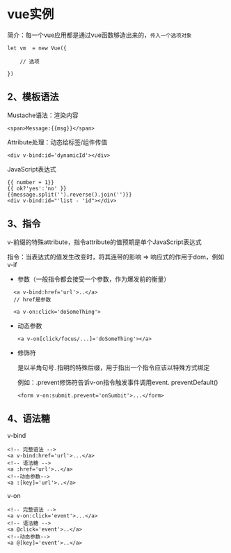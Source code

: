 # vue实例

简介：每一个vue应用都是通过vue函数够造出来的，`传入一个选项对象`

```vue
let vm  = new Vue({

	// 选项

})
```

## 2、模板语法

Mustache语法：渲染内容

```vue
<span>Message:{{msg}}</span>
```

Attribute处理：动态给标签/组件传值

```vue
<div v-bind:id='dynamicId'></div>
```

JavaScript表达式

```vue
{{ number + 1}}
{{ ok?'yes':'no' }}
{{message.split('').reverse().join('')}}
<div v-bind:id="'list - 'id"></div>
```

## 3、指令

v-前缀的特殊attribute，指令attribute的值预期是单个JavaScript表达式

指令：当表达式的值发生改变时，将其连带的影响 => 响应式的作用于dom，例如v-if

* 参数（一般指令都会接受一个参数，作为爆发前的衡量）

```vue
  <a v-bind:href='url'>..</a>
  // href是参数
```

```vue
  <a v-on:click='doSomeThing'>
```

* 动态参数

  ```vue
  <a v-on[click/focus/...]='doSomeThing'></a>
  ```

* 修饰符

  是以半角句号`.`指明的特殊后缀，用于指出一个指令应该以特殊方式绑定
  
  例如：.prevent修饰符告诉v-on指令触发事件调用event. preventDefault()

  ```vue
  <form v-on:submit.prevent='onSumbit'>...</form>
  ```

## 4、语法糖

v-bind

```vue
<!-- 完整语法 -->
<a v-bind:href='url'>...</a>
<!-- 语法糖 -->
<a :href='url'>..</a>
<!--动态参数-->
<a :[key]='url'>..</a>
```

v-on

```vue
<!-- 完整语法 -->
<a v-on:click='event'>...</a>
<!-- 语法糖 -->
<a @click='event'>..</a>
<!--动态参数-->
<a @[key]='event'>..</a>

```



